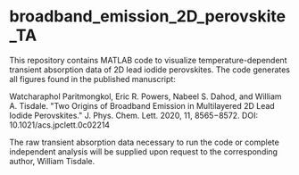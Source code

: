 # broadband_emission_2D_perovskite_TA

This repository contains MATLAB code to visualize temperature-dependent transient absorption data of 2D lead iodide perovskites. The code generates all figures found in the published manuscript:

Watcharaphol Paritmongkol, Eric R. Powers, Nabeel S. Dahod, and William A. Tisdale. "Two Origins of Broadband Emission in Multilayered 2D Lead Iodide Perovskites." J. Phys. Chem. Lett. 2020, 11, 8565−8572. DOI: 10.1021/acs.jpclett.0c02214

The raw transient absorption data necessary to run the code or complete independent analysis will be supplied upon request to the corresponding author, William Tisdale.
